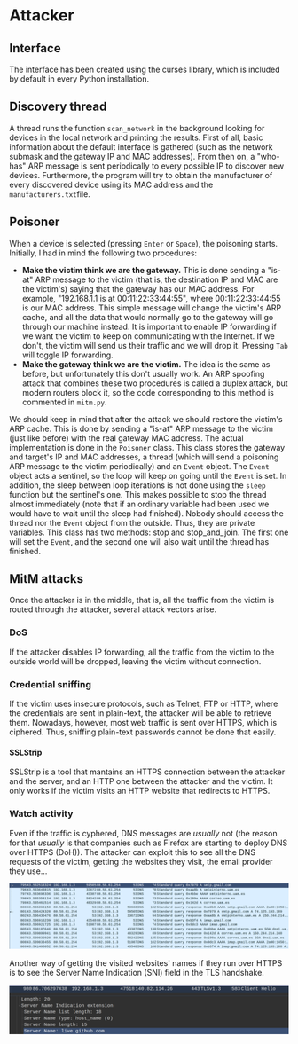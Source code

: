 # Attacker

## Interface

The interface has been created using the curses library, which is included by default in every Python installation.

## Discovery thread

A thread runs the function `scan_network` in the background looking for devices in the local network and printing the results. First of all, basic information about the default interface is gathered (such as the network submask and the gateway IP and MAC addresses). From then on, a "who-has" ARP message is sent periodically to every possible IP to discover new devices. Furthermore, the program will try to obtain the manufacturer of every discovered device using its MAC address and the `manufacturers.txt`file.

## Poisoner

When a device is selected (pressing `Enter` or `Space`), the poisoning starts. Initially, I had in mind the following two procedures:

* **Make the victim think we are the gateway.** This is done sending a "is-at" ARP message to the victim (that is, the destination IP and MAC are the victim's) saying that the gateway has our MAC address. For example, "192.168.1.1 is at 00:11:22:33:44:55", where 00:11:22:33:44:55 is our MAC address. This simple message will change the victim's ARP cache, and all the data that would normally go to the gateway will go through our machine instead. It is important to enable IP forwarding if we want the victim to keep on communicating with the Internet. If we don't, the victim will send us their traffic and we will drop it. Pressing `Tab` will toggle IP forwarding.
* **Make the gateway think we are the victim.** The idea is the same as before, but unfortunately this don't usually work. An ARP spoofing attack that combines these two procedures is called a duplex attack, but modern routers block it, so the code corresponding to this method is commented in `mitm.py`.

We should keep in mind that after the attack we should restore the victim's ARP cache. This is done by sending a "is-at" ARP message to the victim (just like before) with the real gateway MAC address. The actual implementation is done in the `Poisoner` class. This class stores the gateway and target's IP and MAC addresses, a thread (which will send a poisoning ARP message to the victim periodically) and an `Event` object. The `Event` object acts a sentinel, so the loop will keep on going until the `Event` is set. In addition, the sleep between loop iterations is not done using the `sleep` function but the sentinel's one. This makes possible to stop the thread almost immediately (note that if an ordinary variable had been used we would have to wait until the sleep had finished). Nobody should access the thread nor the `Event` object from the outside. Thus, they are private variables. This class has two methods: stop and stop_and_join. The first one will set the `Event`, and the second one will also wait until the thread has finished.

## MitM attacks

Once the attacker is in the middle, that is, all the traffic from the victim is routed through the attacker, several attack vectors arise.

### DoS

If the attacker disables IP forwarding, all the traffic from the victim to the outside world will be dropped, leaving the victim without connection.

### Credential sniffing

If the victim uses insecure protocols, such as Telnet, FTP or HTTP, where the credentials are sent in plain-text, the attacker will be able to retrieve them. Nowadays, however, most web traffic is sent over HTTPS, which is ciphered. Thus, sniffing plain-text passwords cannot be done that easily. 

#### SSLStrip

SSLStrip is a tool that mantains an HTTPS connection between the attacker and the server, and an HTTP one between the attacker and the victim. It only works if the victim visits an HTTP website that redirects to HTTPS.

### Watch activity

Even if the traffic is cyphered, DNS messages are *usually* not (the reason for that *usually* is that companies such as Firefox are starting to deploy DNS over HTTPS (DoH)). The attacker can exploit this to see all the DNS requests of the victim, getting the websites they visit, the email provider they use...

![](dns.png)

Another way of getting the visited websites' names if they run over HTTPS is to see the Server Name Indication (SNI) field in the TLS handshake.

![](sni.png)
